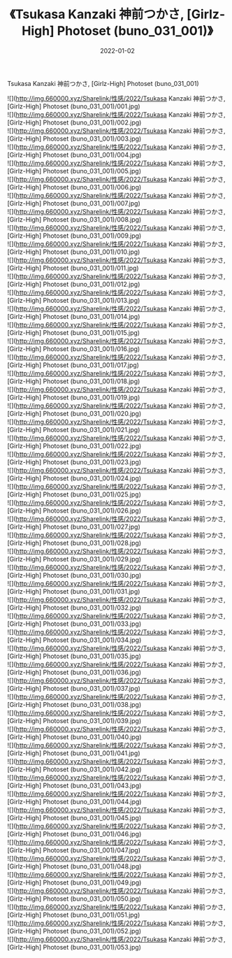 ﻿---
layout: post
title:  《Tsukasa Kanzaki 神前つかさ, [Girlz-High] Photoset (buno_031_001)》
date:   2022-01-02
img: http://img.660000.xyz/Sharelink/性感/2022/Tsukasa Kanzaki 神前つかさ, [Girlz-High] Photoset (buno_031_001)/000.jpg
categories: [美女, 清纯, 唯美]
---

Tsukasa Kanzaki 神前つかさ, [Girlz-High] Photoset (buno_031_001)

  ![](http://img.660000.xyz/Sharelink/性感/2022/Tsukasa Kanzaki 神前つかさ, [Girlz-High] Photoset (buno_031_001)/001.jpg) <br> ![](http://img.660000.xyz/Sharelink/性感/2022/Tsukasa Kanzaki 神前つかさ, [Girlz-High] Photoset (buno_031_001)/002.jpg) <br> ![](http://img.660000.xyz/Sharelink/性感/2022/Tsukasa Kanzaki 神前つかさ, [Girlz-High] Photoset (buno_031_001)/003.jpg) <br> ![](http://img.660000.xyz/Sharelink/性感/2022/Tsukasa Kanzaki 神前つかさ, [Girlz-High] Photoset (buno_031_001)/004.jpg) <br> ![](http://img.660000.xyz/Sharelink/性感/2022/Tsukasa Kanzaki 神前つかさ, [Girlz-High] Photoset (buno_031_001)/005.jpg) <br> ![](http://img.660000.xyz/Sharelink/性感/2022/Tsukasa Kanzaki 神前つかさ, [Girlz-High] Photoset (buno_031_001)/006.jpg) <br> ![](http://img.660000.xyz/Sharelink/性感/2022/Tsukasa Kanzaki 神前つかさ, [Girlz-High] Photoset (buno_031_001)/007.jpg) <br> ![](http://img.660000.xyz/Sharelink/性感/2022/Tsukasa Kanzaki 神前つかさ, [Girlz-High] Photoset (buno_031_001)/008.jpg) <br> ![](http://img.660000.xyz/Sharelink/性感/2022/Tsukasa Kanzaki 神前つかさ, [Girlz-High] Photoset (buno_031_001)/009.jpg) <br> ![](http://img.660000.xyz/Sharelink/性感/2022/Tsukasa Kanzaki 神前つかさ, [Girlz-High] Photoset (buno_031_001)/010.jpg) <br> ![](http://img.660000.xyz/Sharelink/性感/2022/Tsukasa Kanzaki 神前つかさ, [Girlz-High] Photoset (buno_031_001)/011.jpg) <br> ![](http://img.660000.xyz/Sharelink/性感/2022/Tsukasa Kanzaki 神前つかさ, [Girlz-High] Photoset (buno_031_001)/012.jpg) <br> ![](http://img.660000.xyz/Sharelink/性感/2022/Tsukasa Kanzaki 神前つかさ, [Girlz-High] Photoset (buno_031_001)/013.jpg) <br> ![](http://img.660000.xyz/Sharelink/性感/2022/Tsukasa Kanzaki 神前つかさ, [Girlz-High] Photoset (buno_031_001)/014.jpg) <br> ![](http://img.660000.xyz/Sharelink/性感/2022/Tsukasa Kanzaki 神前つかさ, [Girlz-High] Photoset (buno_031_001)/015.jpg) <br> ![](http://img.660000.xyz/Sharelink/性感/2022/Tsukasa Kanzaki 神前つかさ, [Girlz-High] Photoset (buno_031_001)/016.jpg) <br> ![](http://img.660000.xyz/Sharelink/性感/2022/Tsukasa Kanzaki 神前つかさ, [Girlz-High] Photoset (buno_031_001)/017.jpg) <br> ![](http://img.660000.xyz/Sharelink/性感/2022/Tsukasa Kanzaki 神前つかさ, [Girlz-High] Photoset (buno_031_001)/018.jpg) <br> ![](http://img.660000.xyz/Sharelink/性感/2022/Tsukasa Kanzaki 神前つかさ, [Girlz-High] Photoset (buno_031_001)/019.jpg) <br> ![](http://img.660000.xyz/Sharelink/性感/2022/Tsukasa Kanzaki 神前つかさ, [Girlz-High] Photoset (buno_031_001)/020.jpg) <br> ![](http://img.660000.xyz/Sharelink/性感/2022/Tsukasa Kanzaki 神前つかさ, [Girlz-High] Photoset (buno_031_001)/021.jpg) <br> ![](http://img.660000.xyz/Sharelink/性感/2022/Tsukasa Kanzaki 神前つかさ, [Girlz-High] Photoset (buno_031_001)/022.jpg) <br> ![](http://img.660000.xyz/Sharelink/性感/2022/Tsukasa Kanzaki 神前つかさ, [Girlz-High] Photoset (buno_031_001)/023.jpg) <br> ![](http://img.660000.xyz/Sharelink/性感/2022/Tsukasa Kanzaki 神前つかさ, [Girlz-High] Photoset (buno_031_001)/024.jpg) <br> ![](http://img.660000.xyz/Sharelink/性感/2022/Tsukasa Kanzaki 神前つかさ, [Girlz-High] Photoset (buno_031_001)/025.jpg) <br> ![](http://img.660000.xyz/Sharelink/性感/2022/Tsukasa Kanzaki 神前つかさ, [Girlz-High] Photoset (buno_031_001)/026.jpg) <br> ![](http://img.660000.xyz/Sharelink/性感/2022/Tsukasa Kanzaki 神前つかさ, [Girlz-High] Photoset (buno_031_001)/027.jpg) <br> ![](http://img.660000.xyz/Sharelink/性感/2022/Tsukasa Kanzaki 神前つかさ, [Girlz-High] Photoset (buno_031_001)/028.jpg) <br> ![](http://img.660000.xyz/Sharelink/性感/2022/Tsukasa Kanzaki 神前つかさ, [Girlz-High] Photoset (buno_031_001)/029.jpg) <br> ![](http://img.660000.xyz/Sharelink/性感/2022/Tsukasa Kanzaki 神前つかさ, [Girlz-High] Photoset (buno_031_001)/030.jpg) <br> ![](http://img.660000.xyz/Sharelink/性感/2022/Tsukasa Kanzaki 神前つかさ, [Girlz-High] Photoset (buno_031_001)/031.jpg) <br> ![](http://img.660000.xyz/Sharelink/性感/2022/Tsukasa Kanzaki 神前つかさ, [Girlz-High] Photoset (buno_031_001)/032.jpg) <br> ![](http://img.660000.xyz/Sharelink/性感/2022/Tsukasa Kanzaki 神前つかさ, [Girlz-High] Photoset (buno_031_001)/033.jpg) <br> ![](http://img.660000.xyz/Sharelink/性感/2022/Tsukasa Kanzaki 神前つかさ, [Girlz-High] Photoset (buno_031_001)/034.jpg) <br> ![](http://img.660000.xyz/Sharelink/性感/2022/Tsukasa Kanzaki 神前つかさ, [Girlz-High] Photoset (buno_031_001)/035.jpg) <br> ![](http://img.660000.xyz/Sharelink/性感/2022/Tsukasa Kanzaki 神前つかさ, [Girlz-High] Photoset (buno_031_001)/036.jpg) <br> ![](http://img.660000.xyz/Sharelink/性感/2022/Tsukasa Kanzaki 神前つかさ, [Girlz-High] Photoset (buno_031_001)/037.jpg) <br> ![](http://img.660000.xyz/Sharelink/性感/2022/Tsukasa Kanzaki 神前つかさ, [Girlz-High] Photoset (buno_031_001)/038.jpg) <br> ![](http://img.660000.xyz/Sharelink/性感/2022/Tsukasa Kanzaki 神前つかさ, [Girlz-High] Photoset (buno_031_001)/039.jpg) <br> ![](http://img.660000.xyz/Sharelink/性感/2022/Tsukasa Kanzaki 神前つかさ, [Girlz-High] Photoset (buno_031_001)/040.jpg) <br> ![](http://img.660000.xyz/Sharelink/性感/2022/Tsukasa Kanzaki 神前つかさ, [Girlz-High] Photoset (buno_031_001)/041.jpg) <br> ![](http://img.660000.xyz/Sharelink/性感/2022/Tsukasa Kanzaki 神前つかさ, [Girlz-High] Photoset (buno_031_001)/042.jpg) <br> ![](http://img.660000.xyz/Sharelink/性感/2022/Tsukasa Kanzaki 神前つかさ, [Girlz-High] Photoset (buno_031_001)/043.jpg) <br> ![](http://img.660000.xyz/Sharelink/性感/2022/Tsukasa Kanzaki 神前つかさ, [Girlz-High] Photoset (buno_031_001)/044.jpg) <br> ![](http://img.660000.xyz/Sharelink/性感/2022/Tsukasa Kanzaki 神前つかさ, [Girlz-High] Photoset (buno_031_001)/045.jpg) <br> ![](http://img.660000.xyz/Sharelink/性感/2022/Tsukasa Kanzaki 神前つかさ, [Girlz-High] Photoset (buno_031_001)/046.jpg) <br> ![](http://img.660000.xyz/Sharelink/性感/2022/Tsukasa Kanzaki 神前つかさ, [Girlz-High] Photoset (buno_031_001)/047.jpg) <br> ![](http://img.660000.xyz/Sharelink/性感/2022/Tsukasa Kanzaki 神前つかさ, [Girlz-High] Photoset (buno_031_001)/048.jpg) <br> ![](http://img.660000.xyz/Sharelink/性感/2022/Tsukasa Kanzaki 神前つかさ, [Girlz-High] Photoset (buno_031_001)/049.jpg) <br> ![](http://img.660000.xyz/Sharelink/性感/2022/Tsukasa Kanzaki 神前つかさ, [Girlz-High] Photoset (buno_031_001)/050.jpg) <br> ![](http://img.660000.xyz/Sharelink/性感/2022/Tsukasa Kanzaki 神前つかさ, [Girlz-High] Photoset (buno_031_001)/051.jpg) <br> ![](http://img.660000.xyz/Sharelink/性感/2022/Tsukasa Kanzaki 神前つかさ, [Girlz-High] Photoset (buno_031_001)/052.jpg) <br> ![](http://img.660000.xyz/Sharelink/性感/2022/Tsukasa Kanzaki 神前つかさ, [Girlz-High] Photoset (buno_031_001)/053.jpg) <br>